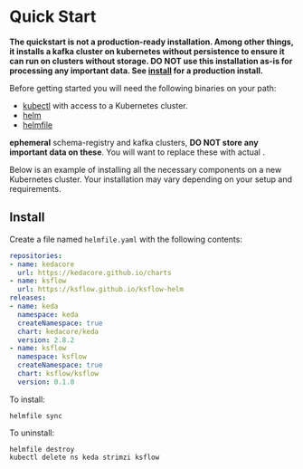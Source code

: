 # Quick Start

**The quickstart is not a production-ready installation. Among other things, it installs a kafka cluster on kubernetes
without persistence to ensure it can run on clusters without storage. DO NOT use this installation as-is for processing
any important data. See [install](install.md) for a production install.**

Before getting started you will need the following binaries on your path:
- [kubectl](https://kubernetes.io/docs/tasks/tools/#kubectl) with access to a Kubernetes cluster.
- [helm](https://github.com/helm/helm)
- [helmfile](https://github.com/helmfile/helmfile)

 **ephemeral** schema-registry and kafka clusters, **DO NOT store any important data on these**.
You will want to replace these with actual .

Below is an example of installing all the necessary components on a new Kubernetes cluster.
Your installation may vary depending on your setup and requirements.

## Install
Create a file named `helmfile.yaml` with the following contents:
```yaml
repositories:
- name: kedacore
  url: https://kedacore.github.io/charts
- name: ksflow
  url: https://ksflow.github.io/ksflow-helm
releases:
- name: keda
  namespace: keda
  createNamespace: true
  chart: kedacore/keda
  version: 2.8.2
- name: ksflow
  namespace: ksflow
  createNamespace: true
  chart: ksflow/ksflow
  version: 0.1.0
```
To install:
```shell
helmfile sync
```
To uninstall:
```shell
helmfile destroy
kubectl delete ns keda strimzi ksflow
```
